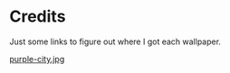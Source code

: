 # Credits

Just some links to figure out where I got each wallpaper.

[purple-city.jpg](https://wallpapersden.com/city-hd-sci-fi-painting-art-wallpaper/5120x1440/)
